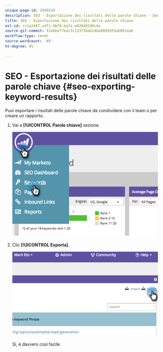 ```yaml
---
unique-page-id: 2949210
description: SEO - Esportazione dei risultati delle parole chiave - Documentazione di Marketo - Documentazione del prodotto
title: SEO - Esportazione dei risultati delle parole chiave
exl-id: cc1a2487-cdf1-4bf0-ba7a-a020483d0c6e
source-git-commit: 51ebbef7eac3c133f3bab14ba8899dfdab081ea6
workflow-type: tm+mt
source-wordcount: '45'
ht-degree: 0%

---
```


# SEO - Esportazione dei risultati delle parole chiave {#seo-exporting-keyword-results}

Puoi esportare i risultati delle parole chiave da condividere con il team o per creare un rapporto.

1. Vai a **[!UICONTROL Parole chiave]** sezione.

   ![](assets/image2014-9-18-12-3a51-3a7.png)

1. Clic **[!UICONTROL Esporta]**.

   ![](assets/image2014-9-18-12-3a51-3a25.png)

   Sì, è davvero così facile.
